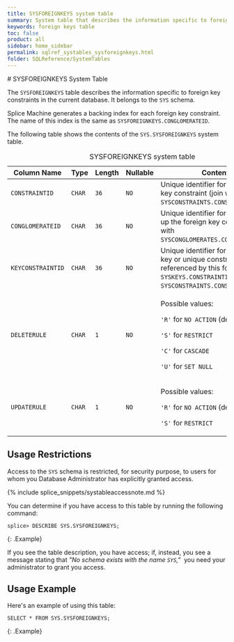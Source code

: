 ```yaml
---
title: SYSFOREIGNKEYS system table
summary: System table that describes the information specific to foreign key constraints in the current database.
keywords: foreign keys table
toc: false
product: all
sidebar: home_sidebar
permalink: sqlref_systables_sysforeignkeys.html
folder: SQLReference/SystemTables
---
```

<section>
<div class="TopicContent" data-swiftype-index="true" markdown="1">
# SYSFOREIGNKEYS System Table

The `SYSFOREIGNKEYS` table describes the information specific to foreign
key constraints in the current database. It belongs to the `SYS` schema.

Splice Machine generates a backing index for each foreign key
constraint. The name of this index is the same as
`SYSFOREIGNKEYS.CONGLOMERATEID`.

The following table shows the contents of the `SYS.SYSFOREIGNKEYS` system
table.

<table>
    <caption>SYSFOREIGNKEYS system table</caption>
    <col />
    <col />
    <col />
    <col />
    <col />
    <thead>
        <tr>
            <th>Column Name</th>
            <th>Type</th>
            <th>Length</th>
            <th>Nullable</th>
            <th>Contents</th>
        </tr>
    </thead>
    <tbody>
        <tr>
            <td><code>CONSTRAINTID</code></td>
            <td><code>CHAR</code></td>
            <td><code>36</code></td>
            <td><code>NO</code></td>
            <td>Unique identifier for the foreign key constraint (join with <code>SYSCONSTRAINTS.CONSTRAINTID</code>)</td>
        </tr>
        <tr>
            <td><code>CONGLOMERATEID</code></td>
            <td><code>CHAR</code></td>
            <td><code>36</code></td>
            <td><code>NO</code></td>
            <td>Unique identifier for index backing up the foreign key constraint (join with <code>SYSCONGLOMERATES.CONGLOMERATEID</code>)</td>
        </tr>
        <tr>
            <td><code>KEYCONSTRAINTID</code></td>
            <td><code>CHAR</code></td>
            <td><code>36</code></td>
            <td><code>NO</code></td>
            <td>Unique identifier for the primary key or unique constraint referenced by this foreign key <code>SYSKEYS.CONSTRAINTID</code> or <code>SYSCONSTRAINTS.CONSTRAINTID</code>)</td>
        </tr>
        <tr>
            <td><code>DELETERULE</code></td>
            <td><code>CHAR</code></td>
            <td><code>1</code></td>
            <td><code>NO</code></td>
            <td>
                <p class="noSpaceAbove">Possible values:</p>
                <p><code>'R'</code> for <code>NO ACTION</code> (default)</p>
                <p><code>'S'</code> for <code>RESTRICT</code></p>
                <p> <code>'C'</code> for <code>CASCADE</code></p>
                <p><code>'U'</code> for <code>SET NULL</code></p>
            </td>
        </tr>
        <tr>
            <td><code>UPDATERULE</code></td>
            <td><code>CHAR</code></td>
            <td><code>1</code></td>
            <td><code>NO</code></td>
            <td>
                <p class="noSpaceAbove">Possible values:</p>
                <p><code>'R'</code> for <code>NO ACTION</code> (default)</p>
                <p><code>'S'</code> for <code>RESTRICT</code></p>
            </td>
        </tr>
    </tbody>
</table>

## Usage Restrictions

Access to the `SYS` schema is restricted, for security purpose, to users for whom you Database Administrator has explicitly granted access.

{% include splice_snippets/systableaccessnote.md %}

You can determine if you have access to this table by running the following command:

```
splice> DESCRIBE SYS.SYSFOREIGNKEYS;
```
{: .Example}

If you see the table description, you have access; if, instead, you see a message stating that _"No schema exists with the name `SYS`,"_&nbsp; you need your administrator to grant you access.


## Usage Example

Here's an example of using this table:

```
SELECT * FROM SYS.SYSFOREIGNKEYS;
```
{: .Example}

</div>
</section>
